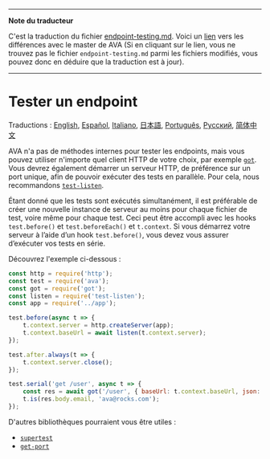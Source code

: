 ___
**Note du traducteur**

C'est la traduction du fichier [endpoint-testing.md](https://github.com/avajs/ava/blob/master/docs/recipes/endpoint-testing.md). Voici un [lien](https://github.com/avajs/ava/compare/641c52f2ce7c043c434bdb079b8857e4acc942a9...master#diff-aee54ab6a703c02779edb3ebbb35e96f) vers les différences avec le master de AVA (Si en cliquant sur le lien, vous ne trouvez pas le fichier `endpoint-testing.md` parmi les fichiers modifiés, vous pouvez donc en déduire que la traduction est à jour).
___
# Tester un endpoint

Traductions : [English](https://github.com/avajs/ava/blob/master/docs/recipes/endpoint-testing.md), [Español](https://github.com/avajs/ava-docs/blob/master/es_ES/docs/recipes/endpoint-testing.md), [Italiano](https://github.com/avajs/ava-docs/blob/master/it_IT/docs/recipes/endpoint-testing.md),  [日本語](https://github.com/avajs/ava-docs/blob/master/ja_JP/docs/recipes/endpoint-testing.md), [Português](https://github.com/avajs/ava-docs/blob/master/pt_BR/docs/recipes/endpoint-testing.md), [Русский](https://github.com/avajs/ava-docs/blob/master/ru_RU/docs/recipes/endpoint-testing.md), [简体中文](https://github.com/avajs/ava-docs/blob/master/zh_CN/docs/recipes/endpoint-testing.md)

AVA n'a pas de méthodes internes pour tester les endpoints, mais vous pouvez utiliser n'importe quel client HTTP de votre choix, par exemple [`got`](https://github.com/sindresorhus/got). Vous devrez également démarrer un serveur HTTP, de préférence sur un port unique, afin de pouvoir exécuter des tests en parallèle. Pour cela, nous recommandons [`test-listen`](https://github.com/zeit/test-listen).

Étant donné que les tests sont exécutés simultanément, il est préférable de créer une nouvelle instance de serveur au moins pour chaque fichier de test, voire même pour chaque test. Ceci peut être accompli avec les hooks `test.before()` et `test.beforeEach()` et `t.context`. Si vous démarrez votre serveur à l’aide d’un hook `test.before()`, vous devez vous assurer d’exécuter vos tests en série.

Découvrez l'exemple ci-dessous :

```js
const http = require('http');
const test = require('ava');
const got = require('got');
const listen = require('test-listen');
const app = require('../app');

test.before(async t => {
	t.context.server = http.createServer(app);
	t.context.baseUrl = await listen(t.context.server);
});

test.after.always(t => {
	t.context.server.close();
});

test.serial('get /user', async t => {
	const res = await got('/user', { baseUrl: t.context.baseUrl, json: true });
	t.is(res.body.email, 'ava@rocks.com');
});
```

D'autres bibliothèques pourraient vous être utiles : 

- [`supertest`](https://github.com/visionmedia/supertest)
- [`get-port`](https://github.com/sindresorhus/get-port)
